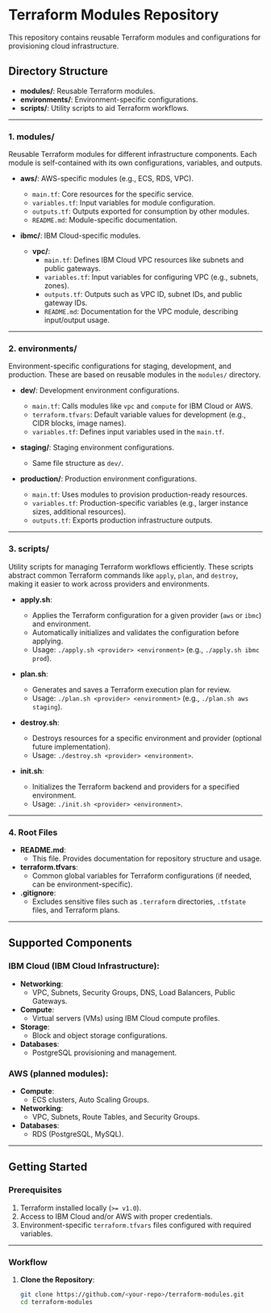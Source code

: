 # Terraform Modules Repository

This repository contains reusable Terraform modules and configurations for provisioning cloud infrastructure.

## Directory Structure
- **modules/**: Reusable Terraform modules.
- **environments/**: Environment-specific configurations.
- **scripts/**: Utility scripts to aid Terraform workflows.

---

### **1. modules/**
Reusable Terraform modules for different infrastructure components. Each module is self-contained with its own configurations, variables, and outputs.

- **aws/**: AWS-specific modules (e.g., ECS, RDS, VPC).
  - `main.tf`: Core resources for the specific service.
  - `variables.tf`: Input variables for module configuration.
  - `outputs.tf`: Outputs exported for consumption by other modules.
  - `README.md`: Module-specific documentation.

- **ibmc/**: IBM Cloud-specific modules.
  - **vpc/**:
    - `main.tf`: Defines IBM Cloud VPC resources like subnets and public gateways.
    - `variables.tf`: Input variables for configuring VPC (e.g., subnets, zones).
    - `outputs.tf`: Outputs such as VPC ID, subnet IDs, and public gateway IDs.
    - `README.md`: Documentation for the VPC module, describing input/output usage.

---

### **2. environments/**
Environment-specific configurations for staging, development, and production. These are based on reusable modules in the `modules/` directory.

- **dev/**: Development environment configurations.
  - `main.tf`: Calls modules like `vpc` and `compute` for IBM Cloud or AWS.
  - `terraform.tfvars`: Default variable values for development (e.g., CIDR blocks, image names).
  - `variables.tf`: Defines input variables used in the `main.tf`.

- **staging/**: Staging environment configurations.
  - Same file structure as `dev/`.

- **production/**: Production environment configurations.
  - `main.tf`: Uses modules to provision production-ready resources.
  - `variables.tf`: Production-specific variables (e.g., larger instance sizes, additional resources).
  - `outputs.tf`: Exports production infrastructure outputs.

---

### **3. scripts/**
Utility scripts for managing Terraform workflows efficiently. These scripts abstract common Terraform commands like `apply`, `plan`, and `destroy`, making it easier to work across providers and environments.

- **apply.sh**:
  - Applies the Terraform configuration for a given provider (`aws` or `ibmc`) and environment.
  - Automatically initializes and validates the configuration before applying.
  - Usage: `./apply.sh <provider> <environment>` (e.g., `./apply.sh ibmc prod`).

- **plan.sh**:
  - Generates and saves a Terraform execution plan for review.
  - Usage: `./plan.sh <provider> <environment>` (e.g., `./plan.sh aws staging`).

- **destroy.sh**:
  - Destroys resources for a specific environment and provider (optional future implementation).
  - Usage: `./destroy.sh <provider> <environment>`.

- **init.sh**:
  - Initializes the Terraform backend and providers for a specified environment.
  - Usage: `./init.sh <provider> <environment>`.

---

### **4. Root Files**
- **README.md**:
  - This file. Provides documentation for repository structure and usage.
- **terraform.tfvars**:
  - Common global variables for Terraform configurations (if needed, can be environment-specific).
- **.gitignore**:
  - Excludes sensitive files such as `.terraform` directories, `.tfstate` files, and Terraform plans.

---

## **Supported Components**

### **IBM Cloud (IBM Cloud Infrastructure):**
- **Networking**:
  - VPC, Subnets, Security Groups, DNS, Load Balancers, Public Gateways.
- **Compute**:
  - Virtual servers (VMs) using IBM Cloud compute profiles.
- **Storage**:
  - Block and object storage configurations.
- **Databases**:
  - PostgreSQL provisioning and management.

### **AWS (planned modules):**
- **Compute**:
  - ECS clusters, Auto Scaling Groups.
- **Networking**:
  - VPC, Subnets, Route Tables, and Security Groups.
- **Databases**:
  - RDS (PostgreSQL, MySQL).

---

## **Getting Started**

### **Prerequisites**
1. Terraform installed locally (`>= v1.0`).
2. Access to IBM Cloud and/or AWS with proper credentials.
3. Environment-specific `terraform.tfvars` files configured with required variables.

---

### **Workflow**

1. **Clone the Repository**:
   ```bash
   git clone https://github.com/<your-repo>/terraform-modules.git
   cd terraform-modules
